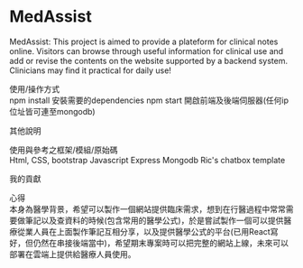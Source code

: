 # MedAssist

MedAssist: This project is aimed to provide a plateform for clinical notes online. Visitors can browse through useful information for clinical use and add or revise the contents on the website supported by a backend system. Clinicians may find it practical for daily use!

使用/操作方式  
npm install 安裝需要的dependencies
npm start 開啟前端及後端伺服器(任何ip位址皆可連至mongodb)

其他說明

使用與參考之框架/模組/原始碼  
Html, CSS, bootstrap
Javascript
Express
Mongodb
Ric's chatbox template

我的貢獻

心得  
本身為醫學背景，希望可以製作一個網站提供臨床需求，想到在行醫過程中常常需要做筆記以及查資料的時候(包含常用的醫學公式)，於是嘗試製作一個可以提供醫療從業人員在上面製作筆記互相分享，以及提供醫學公式的平台(已用React寫好，但仍然在串接後端當中)，希望期末專案時可以把完整的網站上線，未來可以部署在雲端上提供給醫療人員使用。